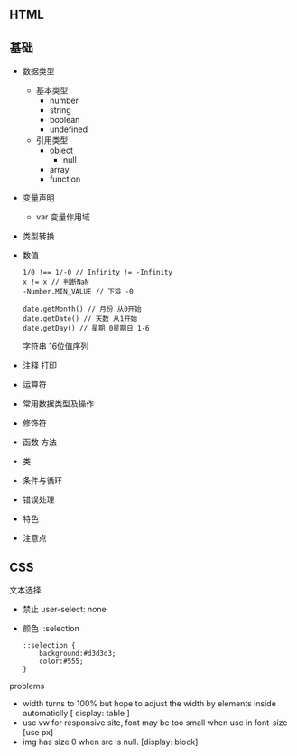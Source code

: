 ## HTML

## 基础

- 数据类型
  - 基本类型
    - number
    - string
    - boolean
    - undefined
  - 引用类型
    - object
      - null
    - array
    - function
  
- 变量声明
  
  - var 变量作用域
  
- 类型转换

- 数值

  ```
  1/0 !== 1/-0 // Infinity != -Infinity
  x != x // 判断NaN
  -Number.MIN_VALUE // 下溢 -0
  
  ```

  

  ```
  date.getMonth() // 月份 从0开始
  date.getDate() // 天数 从1开始
  date.getDay() // 星期 0星期日 1-6
  ```

  字符串 16位值序列

  

  

  

  

  

- 注释 打印

- 运算符

- 常用数据类型及操作

- 修饰符

- 函数 方法

- 类

- 条件与循环

- 错误处理

- 特色

- 注意点





## CSS



文本选择

- 禁止 user-select: none

- 颜色 ::selection

  ```
  ::selection {
      background:#d3d3d3; 
      color:#555;
  }
  ```









problems

- width turns to 100% but hope to adjust the width by elements inside automaticlly [ display: table ]
- use vw for responsive site, font may be too small when use in font-size [use px]
- img has size 0 when src is null. [display: block]

